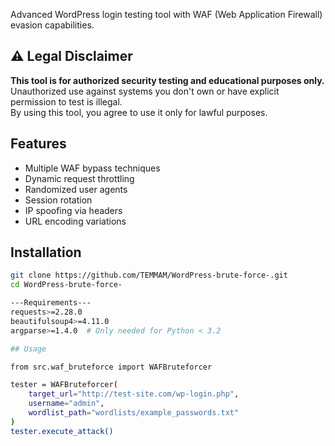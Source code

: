Advanced WordPress login testing tool with WAF (Web Application Firewall) evasion capabilities.

## ⚠️ Legal Disclaimer
**This tool is for authorized security testing and educational purposes only.**  
Unauthorized use against systems you don't own or have explicit permission to test is illegal.  
By using this tool, you agree to use it only for lawful purposes.

## Features
- Multiple WAF bypass techniques
- Dynamic request throttling
- Randomized user agents
- Session rotation
- IP spoofing via headers
- URL encoding variations

## Installation
```bash
git clone https://github.com/TEMMAM/WordPress-brute-force-.git
cd WordPress-brute-force-

---Requirements---
requests>=2.28.0
beautifulsoup4>=4.11.0
argparse>=1.4.0  # Only needed for Python < 3.2

## Usage 

from src.waf_bruteforce import WAFBruteforcer

tester = WAFBruteforcer(
    target_url="http://test-site.com/wp-login.php",
    username="admin",
    wordlist_path="wordlists/example_passwords.txt"
)
tester.execute_attack()

